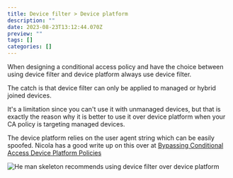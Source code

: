 ```yaml
---
title: Device filter > Device platform
description: ""
date: 2023-08-23T13:12:44.070Z
preview: ""
tags: []
categories: []
---
```


When designing a conditional access policy and have the choice between using device filter and device platform always use device filter.

The catch is that device filter can only be applied to managed or hybrid joined devices.

It's a limitation since you can't use it with unmanaged devices, but that is exactly the reason why it is better to use it over device platform when your CA policy is targeting managed devices.

The device platform relies on the user agent string which can be easily spoofed. Nicola has a good write up on this over at [Bypassing Conditional Access Device Platform Policies
](https://tech.nicolonsky.ch/bypassing-conditional-access-device-platform-policies/)

![He man skeleton recommends using device filter over device platform](https://merill.net/images/uploads/devicefiltervsdeviceplatform.jpg)